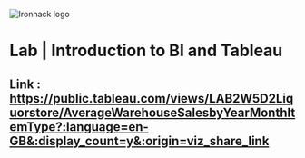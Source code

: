 ![Ironhack logo](https://i.imgur.com/1QgrNNw.png)

# Lab | Introduction to BI and Tableau

## Link : https://public.tableau.com/views/LAB2W5D2Liquorstore/AverageWarehouseSalesbyYearMonthItemType?:language=en-GB&:display_count=y&:origin=viz_share_link

 